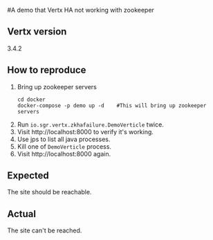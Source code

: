 #A demo that Vertx HA not working with zookeeper

## Vertx version
3.4.2

## How to reproduce

1. Bring up zookeeper servers
   ```sbtshell
   cd docker
   docker-compose -p demo up -d    #This will bring up zookeeper servers
   ```
2. Run `io.sgr.vertx.zkhafailure.DemoVerticle` twice.
3. Visit http://localhost:8000 to verify it's working.
3. Use jps to list all java processes.
4. Kill one of `DemoVerticle` process.
5. Visit http://localhost:8000 again.

## Expected
The site should be reachable.

## Actual
The site can't be reached.
